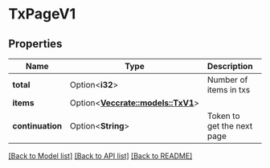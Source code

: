 # TxPageV1

## Properties

Name | Type | Description | Notes
------------ | ------------- | ------------- | -------------
**total** | Option<**i32**> | Number of items in txs | [optional]
**items** | Option<[**Vec<crate::models::TxV1>**](tx-v1.md)> |  | [optional]
**continuation** | Option<**String**> | Token to get the next page | [optional]

[[Back to Model list]](../README.md#documentation-for-models) [[Back to API list]](../README.md#documentation-for-api-endpoints) [[Back to README]](../README.md)


